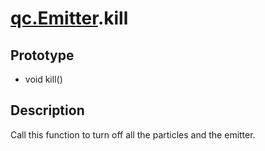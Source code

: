 # [qc.Emitter](CEmitter.md).kill

## Prototype
* void kill()

## Description
Call this function to turn off all the particles and the emitter.
